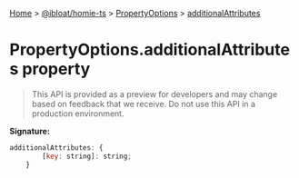 [Home](./index) &gt; [@ibloat/homie-ts](./homie-ts.md) &gt; [PropertyOptions](./homie-ts.propertyoptions.md) &gt; [additionalAttributes](./homie-ts.propertyoptions.additionalattributes.md)

# PropertyOptions.additionalAttributes property

> This API is provided as a preview for developers and may change based on feedback that we receive. Do not use this API in a production environment.


**Signature:**
```javascript
additionalAttributes: {
        [key: string]: string;
    }
```
